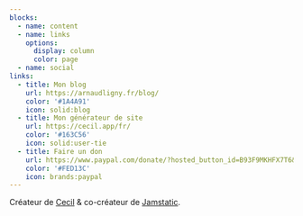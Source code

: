 ```yaml
---
blocks:
  - name: content
  - name: links
    options:
      display: column
      color: page
  - name: social
links:
  - title: Mon blog
    url: https://arnaudligny.fr/blog/
    color: '#1A4A91'
    icon: solid:blog
  - title: Mon générateur de site
    url: https://cecil.app/fr/
    color: '#163C56'
    icon: solid:user-tie
  - title: Faire un don
    url: https://www.paypal.com/donate/?hosted_button_id=B93F9MKHFX7T6&locale.x=fr
    color: '#FED13C'
    icon: brands:paypal
---
```

Créateur de [Cecil](https://cecil.app) & co-créateur de [Jamstatic](https://jamstatic.fr).
